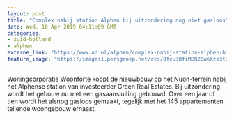 ```yaml
---
layout: post
title: "Complex nabij station Alphen bij uitzondering nog niet gasloos"
date: Wed, 10 Apr 2019 04:11:09 GMT
categories: 
- zuid-holland 
- alphen 
externe_link: "https://www.ad.nl/alphen/complex-nabij-station-alphen-bij-uitzondering-nog-niet-gasloos~a5759169/"
feature_image: "https://images1.persgroep.net/rcs/0fcu38fiMBR2Gw6Xze3t2hbpXqU/diocontent/145191938/_fitwidth/400/?appId=21791a8992982cd8da851550a453bd7f&quality=0.7"
---
```


Woningcorporatie Woonforte koopt de nieuwbouw op het Nuon-terrein nabij het Alphense station van investeerder Green Real Estates. Bij uitzondering wordt het gebouw nu met een gasaansluiting gebouwd. Over een jaar of tien wordt het alsnog gasloos gemaakt, tegelijk met het 145 appartementen tellende woongebouw ernaast.

